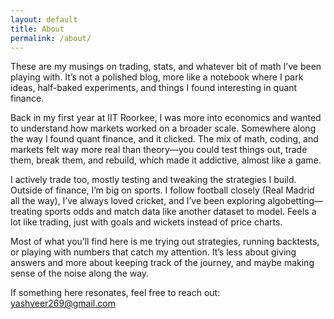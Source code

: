 ```yaml
---
layout: default
title: About
permalink: /about/
---
```


These are my musings on trading, stats, and whatever bit of math I’ve been playing with. It’s not a polished blog, more like a notebook where I park ideas, half-baked experiments, and things I found interesting in quant finance.

Back in my first year at IIT Roorkee, I was more into economics and wanted to understand how markets worked on a broader scale. Somewhere along the way I found quant finance, and it clicked. The mix of math, coding, and markets felt way more real than theory—you could test things out, trade them, break them, and rebuild, which made it addictive, almost like a game.

I actively trade too, mostly testing and tweaking the strategies I build. Outside of finance, I’m big on sports. I follow football closely (Real Madrid all the way), I’ve always loved cricket, and I’ve been exploring algobetting—treating sports odds and match data like another dataset to model. Feels a lot like trading, just with goals and wickets instead of price charts.

Most of what you’ll find here is me trying out strategies, running backtests, or playing with numbers that catch my attention. It’s less about giving answers and more about keeping track of the journey, and maybe making sense of the noise along the way.

If something here resonates, feel free to reach out: yashveer269@gmail.com
